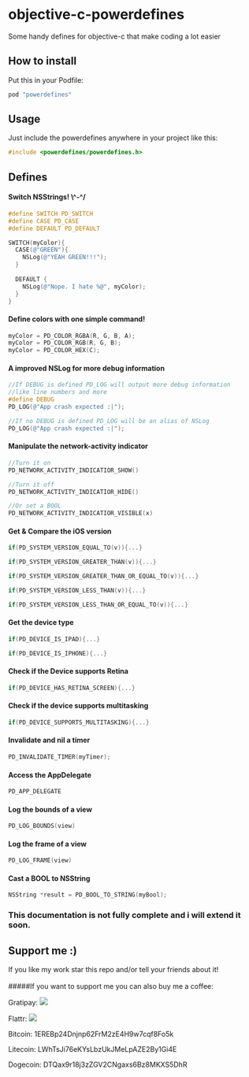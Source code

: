 # objective-c-powerdefines
Some handy defines for objective-c that make coding a lot easier

## How to install

Put this in your Podfile:
```ruby
pod "powerdefines"
```

## Usage

Just include the powerdefines anywhere in your project like this:
```objective-c
#include <powerdefines/powerdefines.h>
```

## Defines
#### Switch NSStrings! \\^-^/
```objective-c
#define SWITCH PD_SWITCH
#define CASE PD_CASE
#define DEFAULT PD_DEFAULT

SWITCH(myColor){
  CASE(@"GREEN"){
    NSLog(@"YEAH GREEN!!!");
  }
  
  DEFAULT {
    NSLog(@"Nope. I hate %@", myColor);
  }
}
```

#### Define colors with one simple command!
```objective-c
myColor = PD_COLOR_RGBA(R, G, B, A);
myColor = PD_COLOR_RGB(R, G, B);
myColor = PD_COLOR_HEX(C);
```

#### A improved NSLog for more debug information
```objective-c
//If DEBUG is defined PD_LOG will output more debug information
//like line numbers and more
#define DEBUG
PD_LOG(@"App crash expected :|");
```
```objective-c
//If no DEBUG is defined PD_LOG will be an alias of NSLog
PD_LOG(@"App crash expected :|");
```

#### Manipulate the network-activity indicator
```objective-c
//Turn it on
PD_NETWORK_ACTIVITY_INDICATIOR_SHOW()

//Turn it off
PD_NETWORK_ACTIVITY_INDICATIOR_HIDE()

//Or set a BOOL
PD_NETWORK_ACTIVITY_INDICATIOR_VISIBLE(x)  
```

#### Get & Compare the iOS version
```objective-c
if(PD_SYSTEM_VERSION_EQUAL_TO(v)){...}

if(PD_SYSTEM_VERSION_GREATER_THAN(v)){...}

if(PD_SYSTEM_VERSION_GREATER_THAN_OR_EQUAL_TO(v)){...}

if(PD_SYSTEM_VERSION_LESS_THAN(v)){...}

if(PD_SYSTEM_VERSION_LESS_THAN_OR_EQUAL_TO(v)){...}
```

#### Get the device type
```objective-c
if(PD_DEVICE_IS_IPAD){...}

if(PD_DEVICE_IS_IPHONE){...}
```

#### Check if the Device supports Retina
```objective-c
if(PD_DEVICE_HAS_RETINA_SCREEN){...}
```

#### Check if the device supports multitasking
```objective-c
if(PD_DEVICE_SUPPORTS_MULTITASKING){...}
```

#### Invalidate and nil a timer
```objective-c
PD_INVALIDATE_TIMER(myTimer);
```

#### Access the AppDelegate
```objective-c
PD_APP_DELEGATE
```

#### Log the bounds of a view
```objective-c
PD_LOG_BOUNDS(view)
```

#### Log the frame of a view
```objective-c
PD_LOG_FRAME(view)
```

#### Cast a BOOL to NSString
```objective-c
NSString *result = PD_BOOL_TO_STRING(myBool);
```

### This documentation is not fully complete and i will extend it soon.

## Support me :)
If you like my work star this repo and/or tell your friends about it!
<br/>
<br/>
#####If you want to support me you can also buy me a coffee:

Gratipay: [![](https://img.shields.io/gratipay/greensn0w.svg)](https://gratipay.com/greensn0w/)

Flattr: [![](https://button.flattr.com/flattr-badge-large.png)](https://flattr.com/submit/auto?user_id=greensn0w&url=https%3A%2F%2Fgithub.com%2Fgreensn0w)

Bitcoin:  1EREBp24Dnjnp62FrM2zE4H9w7cqf8Fo5k

Litecoin: LWhTsJi76eKYsLbzUkJMeLpAZE2By1Gi4E

Dogecoin: DTQax9r18j3zZGV2CNgaxs6Bz8MKXS5DhR
